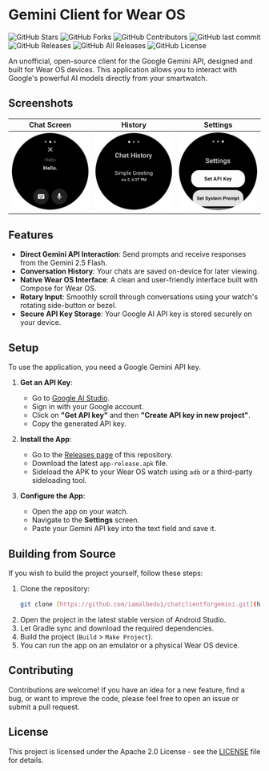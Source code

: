 # Gemini Client for Wear OS

![GitHub Stars](https://img.shields.io/github/stars/iamalbedo1/chatclientforgemini?style=for-the-badge)
![GitHub Forks](https://img.shields.io/github/forks/iamalbedo1/chatclientforgemini?style=for-the-badge)
![GitHub Contributors](https://img.shields.io/github/contributors/iamalbedo1/chatclientforgemini?style=for-the-badge)
![GitHub last commit](https://img.shields.io/github/last-commit/iamalbedo1/chatclientforgemini?style=for-the-badge)
![GitHub Releases](https://img.shields.io/github/v/release/iamalbedo1/chatclientforgemini?style=for-the-badge)
![GitHub All Releases](https://img.shields.io/github/downloads/iamalbedo1/chatclientforgemini/total?style=for-the-badge)
![GitHub License](https://img.shields.io/github/license/iamalbedo1/chatclientforgemini?style=for-the-badge)


An unofficial, open-source client for the Google Gemini API, designed and built for Wear OS devices. This application allows you to interact with Google's powerful AI models directly from your smartwatch.

## Screenshots

| Chat Screen | History | Settings |
| :---: | :---: | :---: |
| <img src="Watch_Screenshot_1754152634781.jpeg" width="200"/> | <img src="Watch_Screenshot_1754152667090.jpeg" width="200"/> | <img src="Watch_Screenshot_1754152678341.jpeg" width="200"/> |

## Features

* **Direct Gemini API Interaction**: Send prompts and receive responses from the Gemini 2.5 Flash.
* **Conversation History**: Your chats are saved on-device for later viewing.
* **Native Wear OS Interface**: A clean and user-friendly interface built with Compose for Wear OS.
* **Rotary Input**: Smoothly scroll through conversations using your watch's rotating side-button or bezel.
* **Secure API Key Storage**: Your Google AI API key is stored securely on your device.

## Setup

To use the application, you need a Google Gemini API key.

1.  **Get an API Key**:
    * Go to [Google AI Studio](https://aistudio.google.com/).
    * Sign in with your Google account.
    * Click on **"Get API key"** and then **"Create API key in new project"**.
    * Copy the generated API key.

2.  **Install the App**:
    * Go to the [Releases page](https://github.com/iamalbedo1/chatclientforgemini/releases) of this repository.
    * Download the latest `app-release.apk` file.
    * Sideload the APK to your Wear OS watch using `adb` or a third-party sideloading tool.

3.  **Configure the App**:
    * Open the app on your watch.
    * Navigate to the **Settings** screen.
    * Paste your Gemini API key into the text field and save it.

## Building from Source

If you wish to build the project yourself, follow these steps:

1.  Clone the repository:
    ```bash
    git clone [https://github.com/iamalbedo1/chatclientforgemini.git](https://github.com/iamalbedo1/chatclientforgemini.git)
    ```
2.  Open the project in the latest stable version of Android Studio.
3.  Let Gradle sync and download the required dependencies.
4.  Build the project (`Build` > `Make Project`).
5.  You can run the app on an emulator or a physical Wear OS device.

## Contributing

Contributions are welcome! If you have an idea for a new feature, find a bug, or want to improve the code, please feel free to open an issue or submit a pull request.

## License

This project is licensed under the Apache 2.0 License - see the [LICENSE](LICENSE) file for details.

